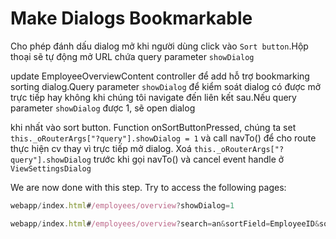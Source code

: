 # Make Dialogs Bookmarkable

Cho phép đánh dấu dialog mở khi người dùng click vào `Sort button`.Hộp thoại sẽ tự động mở URL chứa query parameter `showDialog`

update EmployeeOverviewContent controller để add hỗ trợ bookmarking sorting dialog.Query parameter `showDialog` để kiểm soát dialog có được mở trực tiếp hay không khi chúng tôi navigate đến liên kết sau.Nếu query parameter `showDialog` được 1, sẽ open dialog

khi nhất vào sort button. Function onSortButtonPressed, chúng ta set `this._oRouterArgs["?query"].showDialog = 1` và call navTo() để cho route thực hiện cv thay vì trực tiếp mở dialog. Xoá `this._oRouterArgs["?query"].showDialog` trước khi gọi navTo() và cancel event handle ở `ViewSettingsDialog`

We are now done with this step. Try to access the following pages:

```js
webapp/index.html#/employees/overview?showDialog=1

webapp/index.html#/employees/overview?search=an&sortField=EmployeeID&sortDescending=true&showDialog=1
```
